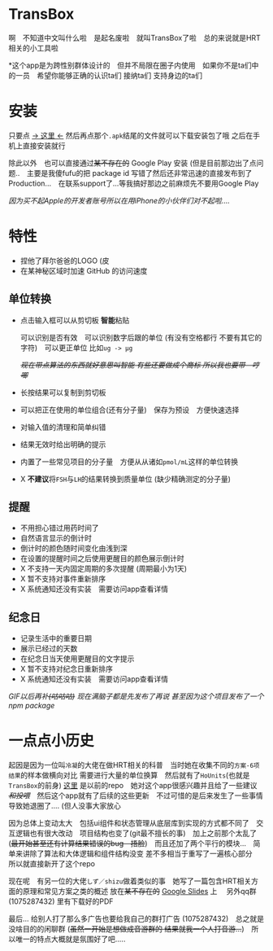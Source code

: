 # TransBox

啊&emsp;不知道中文叫什么啦&emsp;是起名废啦&emsp;就叫TransBox了啦&emsp;总的来说就是HRT相关的小工具啦

*这个app是为跨性别群体设计的&emsp;但并不局限在圈子内使用&emsp;如果你不是ta们中的一员&emsp;希望你能够正确的认识ta们 接纳ta们 支持身边的ta们

# 安装

只要点 [-> 这里 <-](https://github.com/Pix-00/TransBox/releases/latest) 然后再点那个`.apk`结尾的文件就可以下载安装包了哦 之后在手机上直接安装就行

除此以外&emsp;也可以直接通过~~某不存在的~~ Google Play 安装 (但是目前那边出了点问题..&emsp;主要是我傻fufu的把 package id 写错了然后还非常迅速的直接发布到了Production...&emsp;在联系support了...等我搞好那边之前麻烦先不要用Google Play

*因为买不起Apple的开发者账号所以在用iPhone的小伙伴们对不起啦....*

# 特性

- 捏他了拜尔爸爸的LOGO (皮
- 在某神秘区域时加速 GitHub 的访问速度

## 单位转换

- 点击输入框可以从剪切板 **智能**粘贴

  可以识别是否有效&emsp;可以识别数字后跟的单位 (有没有空格都行 不要有其它的字符)&emsp;可以更正单位 比如`ug -> μg`

  _~~现在带点算法的东西就好意思叫智能 有些还要做成个商标 所以我也要带&emsp;哼唧~~_

- 长按结果可以复制到剪切板
- 可以把正在使用的单位组合(还有分子量)&emsp;保存为预设&emsp;方便快速选择
- 对输入值的清理和简单纠错
- 结果无效时给出明确的提示
- 内置了一些常见项目的分子量&emsp;方便从从诸如`pmol/mL`这样的单位转换
- X **不建议**将`FSH`与`LH`的结果转换到质量单位 (缺少精确测定的分子量)

## 提醒

- 不用担心错过用药时间了
- 自然语言显示的倒计时
- 倒计时的颜色随时间变化由浅到深
- 在设置的提醒时间之后使用更醒目的颜色展示倒计时
- X 不支持一天内固定周期的多次提醒 (周期最小为1天)
- X 暂不支持对事件重新排序
- X 系统通知还没有实装&emsp;需要访问app查看详情

## 纪念日

- 记录生活中的重要日期
- 展示已经过的天数
- 在纪念日当天使用更醒目的文字提示
- X 暂不支持对纪念日重新排序
- X 系统通知还没有实装&emsp;需要访问app查看详情

*GIF以后再补~~(咕咕咕)~~ 现在满脑子都是先发布了再说*
*甚至因为这个项目发布了一个 npm package*

# 一点点小历史

起因是因为一位叫`冷凝`的大佬在做HRT相关的科普&emsp;当时她在收集不同的`方案-6项结果`的样本做横向对比 需要进行大量的单位换算&emsp;然后就有了`HoUnits`(也就是`TransBox`的前身) [这里](https://github.com/Pix-00/HoUnits) 是以前的repo&emsp;她对这个app很感兴趣并且给了一些建议 _~~和投喂~~_&emsp;然后这个app就有了后续的这些更新&emsp;不过可惜的是后来发生了一些事情导致她退圈了.... (但人没事大家放心

因为总体上变动太大&emsp;包括ui组件和状态管理从底层库到实现的方式都不同了&emsp;交互逻辑也有很大改动&emsp;项目结构也变了(git最不擅长的事)&emsp;加上之前那个太乱了(~~最开始甚至还有计算结果错误的bug&emsp;捂脸~~)&emsp;而且还加了两个平行的模块...&emsp;简单来讲除了算法和大体逻辑和组件结构没变 差不多相当于重写了一遍核心部分&emsp;所以就直接新开了这个repo

现在呢&emsp;有另一位的大佬`しず／shizu`做着类似的事&emsp;她写了一篇包含HRT相关方面的原理和常见方案之类的概述 放在~~某不存在的~~ [Google Slides](https://docs.google.com/presentation/d/1PzE-rmtwBMOrgXcsI~~RIDAKTUIe3fx5h-PmEbzRgBBA/edit?usp=sharing) 上&emsp; 另外qq群 (1075287432) 里有下载好的PDF

最后... 给别人打了那么多广告也要给我自己的群打广告 (1075287432)&emsp;总之就是没啥目的的闲聊群 (~~虽然一开始是想做成音游群的 结果就我一个人打音游...~~)&emsp;所以唯一的特点大概就是氛围好了吧.....
